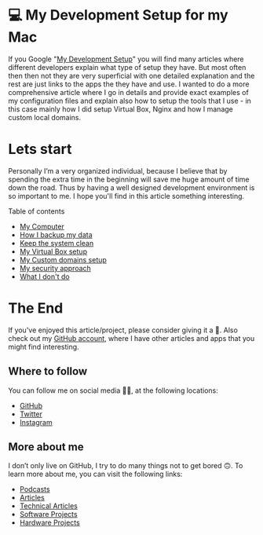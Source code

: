 # 💻 My Development Setup for my Mac

If you Google "[My Development Setup](https://www.google.com/search?q=My+Development+Setup)" you will find many articles where different developers explain what type of setup they have. But most often then then not they are very superficial with one detailed explanation and the rest are just links to the apps the they have and use. I wanted to do a more comprehensive article where I go in details and provide exact examples of my configuration files and explain also how to setup the tools that I use - in this case mainly how I did setup Virtual Box, Nginx and how I manage custom local domains.

# Lets start

Personally I’m a very organized individual, because I believe that by spending the extra time in the beginning will save me huge amount of time down the road. Thus by having a well designed development environment is so important to me. I hope you'll find in this article something interesting.

Table of contents

- [My Computer](https://github.com/davidgatti/my-development-setup/tree/master/01_my_computer)
- [How I backup my data](https://github.com/davidgatti/my-development-setup/tree/master/02_backups)
- [Keep the system clean](https://github.com/davidgatti/my-development-setup/tree/master/03_empty_system)
- [My Virtual Box setup](https://github.com/davidgatti/my-development-setup/tree/master/04_virtual_box)
- [My Custom domains setup](https://github.com/davidgatti/my-development-setup/tree/master/05_custom_domains)
- [My security approach](https://github.com/davidgatti/my-development-setup/tree/master/06_my_security)
- [What I don't do](https://github.com/davidgatti/my-development-setup/tree/master/07_what_I_dont_that_others_do)

# The End

If you've enjoyed this article/project, please consider giving it a 🌟. Also check out my [GitHub account](https://github.com/davidgatti), where I have other articles and apps that you might find interesting.

## Where to follow

You can follow me on social media 🐙😇, at the following locations:

- [GitHub](https://github.com/davidgatti)
- [Twitter](https://twitter.com/dawidgatti)
- [Instagram](https://www.instagram.com/gattidavid/)

## More about me

I don’t only live on GitHub, I try to do many things not to get bored 🙃. To learn more about me, you can visit the following links:

- [Podcasts](http://david.gatti.pl/podcasts)
- [Articles](http://david.gatti.pl/articles)
- [Technical Articles](http://david.gatti.pl/technical_articles)
- [Software Projects](http://david.gatti.pl/software_projects)
- [Hardware Projects](http://david.gatti.pl/hardware_projects)
